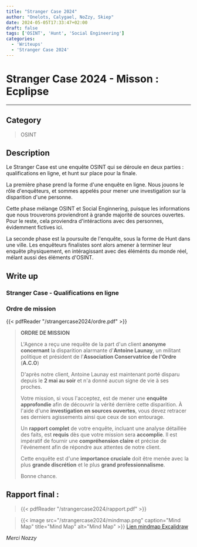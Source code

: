```yaml
---
title: "Stranger Case 2024"
author: "Onelots, Calygael, NoZzy, Skiep"
date: 2024-05-05T17:33:47+02:00
draft: false
tags: ['OSINT', 'Hunt', 'Social Engineering']
categories:
  - 'Writeups'
  - 'Stranger Case 2024'
---
```


# Stranger Case 2024 - Misson : Ecplipse
---

## Category

> OSINT

## Description

Le Stranger Case est une enquête OSINT qui se déroule en deux parties : qualifications en ligne, et hunt sur place pour la finale.

La première phase prend la forme d'une enquête en ligne. Nous jouons le rôle d'enquêteurs, et sommes appelés pour mener une investigation sur la disparition d'une personne.

Cette phase mélange OSINT et Social Enginnering, puisque les informations que nous trouverons proviendront à grande majorité de sources ouvertes. Pour le reste, cela proviendra d'intéractions avec des personnes, évidemment fictives ici.

La seconde phase est la poursuite de l'enquête, sous la forme de Hunt dans une ville. Les enquêteurs finalistes sont alors amener à terminer leur enquête physiquement, en intéragissant avec des éléménts du monde réel, mélant aussi des éléments d'OSINT.


## Write up

### Stranger Case - Qualifications en ligne

### Ordre de mission

{{< pdfReader "/strangercase2024/ordre.pdf" >}}

> **ORDRE DE MISSION**
> 
> L'Agence a reçu une requête de la part d'un client **anonyme concernant** la
disparition alarmante d'**Antoine Launay**, un militant politique et président de l'**Association Conservatrice de l'Ordre** (**A.C.O**)
> 
> D'après notre client, Antoine Launay est maintenant porté disparu depuis le **2 mai au soir**
> et n'a donné aucun signe de vie à ses proches.
>
> Votre mission, si vous l'acceptez, est de mener une **enquête approfondie** afin de découvrir 
> la vérité derrière cette disparition. 
> À l'aide d'une **investigation en sources ouvertes**, vous devez retracer ses derniers agissements ainsi que ceux de son entourage.
>
> Un **rapport complet** de votre enquête, incluant une analyse détaillée des faits, est **requis** dès que votre mission sera **accomplie**.
> Il est impératif de fournir une **compréhension claire** et précise de l'événement afin de  répondre aux attentes de notre client.
>
> Cette enquête est d'une **importance cruciale** doit être menée avec la plus **grande discrétion** et le plus **grand professionnalisme**.
> 
> Bonne chance.

## Rapport final :
> {{< pdfReader "/strangercase2024/rapport.pdf" >}}

> {{< image src="/strangercase2024/mindmap.png" caption="Mind Map" title="Mind Map" alt="Mind Map" >}}
> [Lien mindmap Excalidraw](https://excalidraw.com/#json=Kzqv5t5ZKaeT4w4ZRr2Am,e3Y8TB7rH1nc-PhvvIf5iw)

*Merci Nozzy* 
